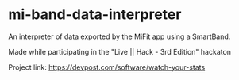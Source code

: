 # mi-band-data-interpreter
 An interpreter of data exported by the MiFit app using a SmartBand.

Made while participating in the "Live || Hack - 3rd Edition" hackaton

Project link: https://devpost.com/software/watch-your-stats
